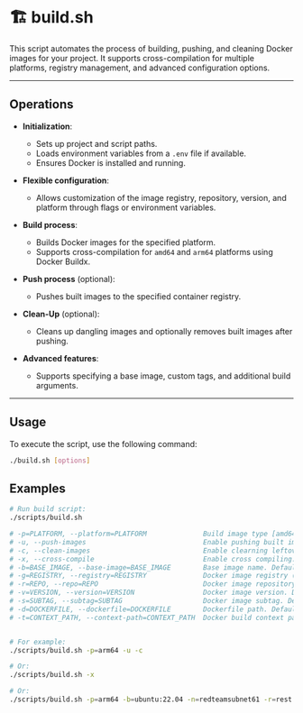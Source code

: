 # 🏗️ build.sh

This script automates the process of building, pushing, and cleaning Docker images for your project. It supports cross-compilation for multiple platforms, registry management, and advanced configuration options.

---

## Operations

- **Initialization**:
    - Sets up project and script paths.
    - Loads environment variables from a `.env` file if available.
    - Ensures Docker is installed and running.

- **Flexible configuration**:
    - Allows customization of the image registry, repository, version, and platform through flags or environment variables.

- **Build process**:
    - Builds Docker images for the specified platform.
    - Supports cross-compilation for `amd64` and `arm64` platforms using Docker Buildx.

- **Push process** (optional):
    - Pushes built images to the specified container registry.

- **Clean-Up** (optional):
    - Cleans up dangling images and optionally removes built images after pushing.

- **Advanced features**:
    - Supports specifying a base image, custom tags, and additional build arguments.

---

## Usage

To execute the script, use the following command:

```sh
./build.sh [options]
```

## Examples

```sh
# Run build script:
./scripts/build.sh

# -p=PLATFORM, --platform=PLATFORM              Build image type [amd64 | arm64]. Default is current platform.
# -u, --push-images                             Enable pushing built images to Docker Registry.
# -c, --clean-images                            Enable clearning leftover images.
# -x, --cross-compile                           Enable cross compiling.
# -b=BASE_IMAGE, --base-image=BASE_IMAGE        Base image name. Default is "ubuntu:22.04".
# -g=REGISTRY, --registry=REGISTRY              Docker image registry (docker registry and username). Default is "redteamsubnet61".
# -r=REPO, --repo=REPO                          Docker image repository. Default is "rest.dfp-proxy".
# -v=VERSION, --version=VERSION                 Docker image version. Default read from "./src/api/__version__.py" file.
# -s=SUBTAG, --subtag=SUBTAG                    Docker image subtag. Default is "".
# -d=DOCKERFILE, --dockerfile=DOCKERFILE        Dockerfile path. Default is "./Dockerfile".
# -t=CONTEXT_PATH, --context-path=CONTEXT_PATH  Docker build context path. Default is ".".


# For example:
./scripts/build.sh -p=arm64 -u -c

# Or:
./scripts/build.sh -x

# Or:
./scripts/build.sh -p=arm64 -b=ubuntu:22.04 -n=redteamsubnet61 -r=rest.dfp-proxy -v=1.0.0 -s=-arm64 -d=./Dockerfile -t=. -u -c
```
